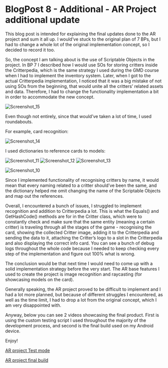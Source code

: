 # BlogPost 8 - Additional - AR Project additional update

This blog post is intended for explaining the final updates done to the AR project and sum it all up. I would’ve stuck to the original plan of 7 BPs, but I had to change a whole lot of the original implementation concept, so I decided to record it too.

So, the concept I am talking about is the use of Scriptable Objects in the project. In BP 7 I described how I would use SOs for storing critters inside the Critterpedia, which is the same strategy I used during the GMD course when I had to implement the inventory system. Later, when I got to the actual Critterpedia implementation, I noticed that it was a big mistake of not using SOs from the beginning, that would unite all the critters’ related assets and data. Therefore, I had to change the functionality implementation a bit in order to accommodate the new concept. 

![Screenshot_15](https://github.com/user-attachments/assets/d61f2057-7585-41ba-8933-2a3e8c561219)

Even though not entirely, since that would’ve taken a lot of time, I used roundabouts. 

For example, card recognition:

![Screenshot_14](https://github.com/user-attachments/assets/7d3b1bca-5542-406d-b38e-ae4b069374f9)

I used dictionaries to reference cards to models:

![Screenshot_11](https://github.com/user-attachments/assets/113d8512-b544-4d93-892b-ca47db41f4ec)
![Screenshot_12](https://github.com/user-attachments/assets/232c45f1-045b-4cf9-b562-6134f1a8ccff)
![Screenshot_13](https://github.com/user-attachments/assets/f6ba78ab-0f06-4592-8358-008b57ea447e)

![Screenshot_10](https://github.com/user-attachments/assets/67d7326b-ae0e-4d6f-95f3-f7664e74a719)

Since I implemented functionality of recognising critters by name, it would mean that every naming related to a critter should’ve been the same, and the dictionary helped me omit changing the name of the Scriptable Objects and map out the references. 

Overall, I encountered a bunch of issues, I struggled to implement recognition and addition to Critterpedia a lot. This is what the Equals() and GetHashCode() methods are for in the Critter class, which were to constantly check and make sure that the same entity (meaning a certain critter) is traveling through all the stages of the game - recognising the card, showing the collected Critter image, adding it to the Critterpedia and sending the data to it, attaching the Critter’s logo to a slot in the Critterpedia and also displaying the correct info card. You can see a bunch of debug logs throughout the whole code because I needed to keep checking every step of the implementation and figure out 100% what is wrong.  

The conclusion would be that next time I would need to come up with a solid implementation strategy before the very start. The AR base features I used to create the project is image recognition and raycasting (for showcasing models on the card).

Generally speaking, the AR project proved to be difficult to implement and I had a lot more planned, but because of different struggles I encountered, as well as the time limit, I had to drop a lot from the original concept, which I am very disappointed with. 

Anyway, below you can see 2 videos showcasing the final product. First is using the custom testing script I used throughout the majority of the development process, and second is the final build used on my Android device. 

Enjoy!

[AR project Test mode](https://youtu.be/3RxcKOCBKRY)

[AR project final build](https://youtu.be/_zNiUK8opEI)
